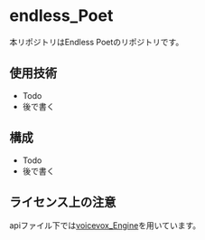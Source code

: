 # endless_Poet

本リポジトリはEndless Poetのリポジトリです。

## 使用技術

- Todo
- 後で書く

## 構成

- Todo
- 後で書く

## ライセンス上の注意
apiファイル下では[voicevox_Engine](https://github.com/VOICEVOX/voicevox_engine)を用いています。
